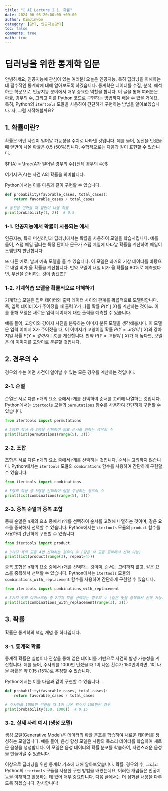 ```yaml
---
title: "[ AI Lecture ] 1. 확률"
date: 2024-06-05 20:00:00 +09:00
author: KimJinwoo
category: [강의, 인공지능강의]
toc: false
comments: true
math: true
---
```


# 딥러닝을 위한 통계학 입문

안녕하세요, 인공지능에 관심이 있는 여러분! 오늘은 인공지능, 특히 딥러닝을 이해하는데 필수적인 통계학에 대해 알아보도록 하겠습니다. 통계학은 데이터를 수집, 분석, 해석하는 학문으로, 인공지능 분야에서 매우 중요한 역할을 합니다. 이 글을 통해 여러분은 확률, 경우의 수, 그리고 이를 Python 코드로 구현하는 방법까지 배울 수 있을 거예요. 특히, Python의 `itertools` 모듈을 사용하여 간단하게 구현하는 방법을 알아보겠습니다. 자, 그럼 시작해볼까요?

## 1. 확률이란?

확률은 어떤 사건이 일어날 가능성을 수치로 나타낸 것입니다. 예를 들어, 동전을 던졌을 때 앞면이 나올 확률은 0.5 (50%)입니다. 수학적으로는 다음과 같이 표현할 수 있습니다.

$P(A) = \frac{A가 일어날 경우의 수}{전체 경우의 수}$

여기서 $P(A)$는 사건 A의 확률을 의미합니다.

Python에서는 이를 다음과 같이 구현할 수 있습니다.

```python
def probability(favorable_cases, total_cases):
    return favorable_cases / total_cases

# 동전을 던졌을 때 앞면이 나올 확률
print(probability(1, 2))  # 0.5
```

### 1-1. 인공지능에서 확률이 사용되는 예시

인공지능, 특히 머신러닝과 딥러닝에서는 확률을 사용하여 모델을 학습시킵니다. 예를 들어, 스팸 메일 필터는 특정 단어나 문구가 스팸 메일에 나타날 확률을 계산하여 메일이 스팸인지 판단합니다.

또 다른 예로, 날씨 예측 모델을 들 수 있습니다. 이 모델은 과거의 기상 데이터를 바탕으로 내일 비가 올 확률을 계산합니다. 만약 모델이 내일 비가 올 확률을 80%로 예측했다면, 우산을 준비하는 것이 좋겠죠?

### 1-2. 기계학습 모델을 확률적으로 이해하기

기계학습 모델은 입력 데이터와 출력 데이터 사이의 관계를 확률적으로 모델링합니다. 즉, 입력 데이터 X가 주어졌을 때 출력 Y가 나올 확률 $P(Y \mid X)$를 계산하는 것이죠. 이를 통해 모델은 새로운 입력 데이터에 대한 출력을 예측할 수 있습니다.

예를 들어, 고양이와 강아지 사진을 분류하는 이미지 분류 모델을 생각해봅시다. 이 모델은 입력 이미지 X가 주어졌을 때, 이 이미지가 고양이일 확률 $P(Y=고양이 \mid X)$와 강아지일 확률 $P(Y=강아지 \mid X)$를 계산합니다. 만약 $P(Y=고양이 \mid X)$가 더 높다면, 모델은 이 이미지를 고양이로 분류할 것입니다.

## 2. 경우의 수

경우의 수는 어떤 사건이 일어날 수 있는 모든 경우를 계산하는 것입니다.

### 2-1. 순열

순열은 서로 다른 n개의 요소 중에서 r개를 선택하여 순서를 고려해 나열하는 것입니다. Python에서는 `itertools` 모듈의 `permutations` 함수를 사용하여 간단하게 구현할 수 있습니다.

```python
from itertools import permutations

# 5명의 학생 중 3명을 선택하여 발표 순서를 정하는 경우의 수
print(list(permutations(range(5), 3)))
```

### 2-2. 조합

조합은 서로 다른 n개의 요소 중에서 r개를 선택하는 것입니다. 순서는 고려하지 않습니다. Python에서는 `itertools` 모듈의 `combinations` 함수를 사용하여 간단하게 구현할 수 있습니다.

```python
from itertools import combinations

# 5명의 학생 중 3명을 선택하여 팀을 구성하는 경우의 수
print(list(combinations(range(5), 3)))
```

### 2-3. 중복 순열과 중복 조합

중복 순열은 n개의 요소 중에서 r개를 선택하여 순서를 고려해 나열하는 것이며, 같은 요소를 중복해서 선택할 수 있습니다. Python에서는 `itertools` 모듈의 `product` 함수를 사용하여 간단하게 구현할 수 있습니다.

```python
from itertools import product

# 3가지 색의 공을 4번 선택하는 경우의 수 (같은 색 공을 중복해서 선택 가능)
print(list(product(range(3), repeat=4)))
```

중복 조합은 n개의 요소 중에서 r개를 선택하는 것이며, 순서는 고려하지 않고, 같은 요소를 중복해서 선택할 수 있습니다. Python에서는 `itertools` 모듈의 `combinations_with_replacement` 함수를 사용하여 간단하게 구현할 수 있습니다.

```python
from itertools import combinations_with_replacement

# 3가지 맛의 아이스크림 중 2가지 맛을 선택하는 경우의 수 (같은 맛을 중복해서 선택 가능)
print(list(combinations_with_replacement(range(3), 2)))
```

## 3. 확률

확률은 통계학의 핵심 개념 중 하나입니다.

### 3-1. 통계적 확률

통계적 확률은 실험이나 관찰을 통해 얻은 데이터를 기반으로 사건의 발생 가능성을 계산합니다. 예를 들어, 주사위를 1000번 던졌을 때 1이 나온 횟수가 150번이라면, 1이 나올 확률은 약 0.15 (15%)로 추정할 수 있습니다.

Python에서는 이를 다음과 같이 구현할 수 있습니다.

```python
def probability(favorable_cases, total_cases):
    return favorable_cases / total_cases

# 주사위를 1000번 던졌을 때 1이 나온 횟수가 150번인 경우
print(probability(150, 1000))  # 0.15
```

### 3-2. 실제 사례 예시 (생성 모델)

생성 모델(Generative Model)은 데이터의 확률 분포를 학습하여 새로운 데이터를 생성하는 모델입니다. 예를 들어, 음성 합성 모델은 사람의 목소리 데이터를 학습하여 새로운 음성을 생성합니다. 이 모델은 음성 데이터의 확률 분포를 학습하여, 자연스러운 음성을 만들어낼 수 있습니다.

이상으로 딥러닝을 위한 통계학 기초에 대해 알아보았습니다. 확률, 경우의 수, 그리고 Python의 `itertools` 모듈을 사용한 구현 방법을 배웠는데요, 이러한 개념들은 인공지능을 이해하고 활용하는 데 있어 매우 중요합니다. 다음 글에서는 더 심화된 내용을 다루도록 하겠습니다. 감사합니다!
